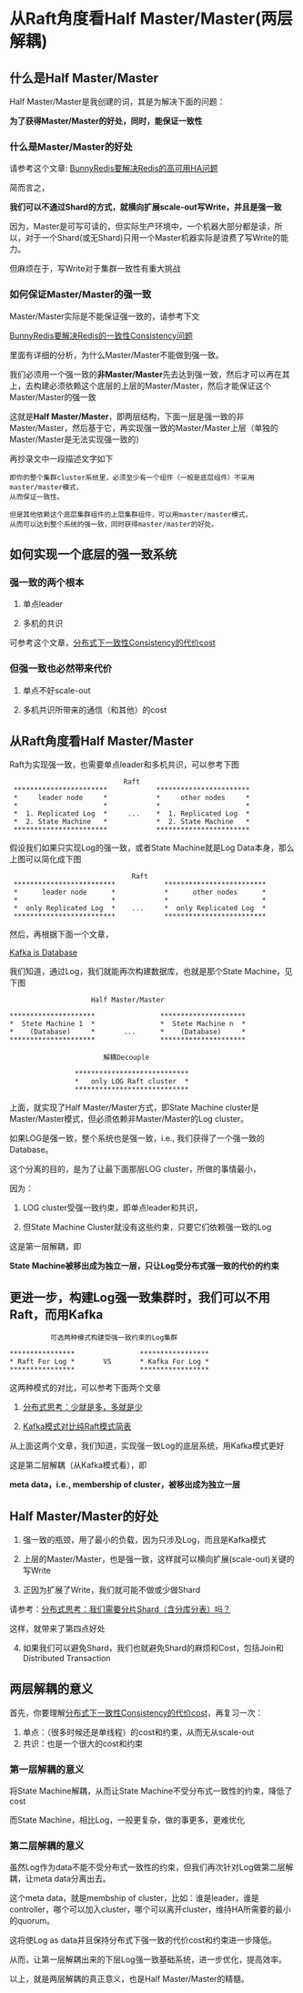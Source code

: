 # 从Raft角度看Half Master/Master(两层解耦)

## 什么是Half Master/Master

Half Master/Master是我创建的词，其是为解决下面的问题：

**为了获得Master/Master的好处，同时，能保证一致性**

### 什么是Master/Master的好处

请参考这个文章: [BunnyRedis要解决Redis的高可用HA问题](https://zhuanlan.zhihu.com/p/392628491)

简而言之，

**我们可以不通过Shard的方式，就横向扩展scale-out写Write，并且是强一致**

因为，Master是可写可读的，但实际生产环境中，一个机器大部分都是读，所以，对于一个Shard(或无Shard)只用一个Master机器实际是浪费了写Write的能力。

但麻烦在于，写Write对于集群一致性有重大挑战

### 如何保证Master/Master的强一致

Master/Master实际是不能保证强一致的，请参考下文

[BunnyRedis要解决Redis的一致性Consistency问题](https://zhuanlan.zhihu.com/p/392637293)

里面有详细的分析，为什么Master/Master不能做到强一致。

我们必须用一个强一致的**非Master/Master**先去达到强一致，然后才可以再在其上，去构建必须依赖这个底层的上层的Master/Master，然后才能保证这个Master/Master的强一致

这就是**Half Master/Master**，即两层结构，下面一层是强一致的非Master/Master，然后基于它，再实现强一致的Master/Master上层（单独的Master/Master是无法实现强一致的）

再抄录文中一段描述文字如下

```
即你的整个集群cluster系统里，必须至少有一个组件（一般是底层组件）不采用master/master模式，
从而保证一致性。

但是其他依赖这个底层集群组件的上层集群组件，可以用master/master模式，
从而可以达到整个系统的强一致，同时获得master/master的好处。
```

## 如何实现一个底层的强一致系统

### 强一致的两个根本

1. 单点leader

2. 多机的共识

可参考这个文章，[分布式下一致性Consistency的代价cost](https://zhuanlan.zhihu.com/p/399639015)

### 但强一致也必然带来代价

1. 单点不好scale-out

2. 多机共识所带来的通信（和其他）的cost

## 从Raft角度看Half Master/Master

Raft为实现强一致，也需要单点leader和多机共识，可以参考下图

```
                            Raft
 ***********************            ***********************
 *     leader node     *            *     other nodes     *
 *                     *            *                     *
 *  1. Replicated Log  *     ...    *  1. Replicated Log  *
 *  2. State Machine   *            *  2. State Machine   *
 ***********************            ***********************
```

假设我们如果只实现Log的强一致，或者State Machine就是Log Data本身，那么上图可以简化成下图

```
                              Raft
 *************************            *************************
 *      leader node      *            *      other nodes      *
 *                       *            *                       *
 *  only Replicated Log  *    ...     *  only Replicated Log  *
 *************************            *************************
```

然后，再根据下面一个文章，

[Kafka is Database](https://zhuanlan.zhihu.com/p/392645152)

我们知道，通过Log，我们就能再次构建数据库，也就是那个State Machine，见下图

```
                    Half Master/Master

*********************                *********************
*  Stete Machine 1  *                *  Stete Machine n  *
*    (Database)     *       ...      *    (Database)     *
*********************                *********************

                       解耦Decouple

                ****************************
                *   only LOG Raft cluster  *
                ****************************
```

上面，就实现了Half Master/Master方式，即State Machine cluster是Master/Master模式，但必须依赖非Master/Master的Log cluster。

如果LOG是强一致，整个系统也是强一致，i.e., 我们获得了一个强一致的Database。

这个分离的目的，是为了让最下面那层LOG cluster，所做的事情最小，

因为：

1. LOG cluster受强一致约束，即单点leader和共识，

2. 但State Machine Cluster就没有这些约束，只要它们依赖强一致的Log

这是第一层解耦，即

**State Machine被移出成为独立一层，只让Log受分布式强一致的代价的约束**

## 更进一步，构建Log强一致集群时，我们可以不用Raft，而用Kafka

```
          可选两种模式构建受强一致约束的Log集群

****************                *****************
* Raft For Log *       VS       * Kafka For Log *
****************                *****************
```

这两种模式的对比，可以参考下面两个文章

1. [分布式思考：少就是多，多就是少](https://zhuanlan.zhihu.com/p/402990609)

2. [Kafka模式对比纯Raft模式简表](https://zhuanlan.zhihu.com/p/405228466)

从上面这两个文章，我们知道，实现强一致Log的底层系统，用Kafka模式更好

这是第二层解耦（从Kafka模式看），即

**meta data，i.e., membership of cluster，被移出成为独立一层**

## Half Master/Master的好处

1. 强一致的瓶颈，用了最小的负载，因为只涉及Log，而且是Kafka模式

2. 上层的Master/Master，也是强一致，这样就可以横向扩展(scale-out)关键的写Write

3. 正因为扩展了Write，我们就可能不做或少做Shard

请参考：[分布式思考：我们需要分片Shard（含分库分表）吗？](https://zhuanlan.zhihu.com/p/403604353)

这样，就带来了第四点好处

4. 如果我们可以避免Shard，我们也就避免Shard的麻烦和Cost，包括Join和Distributed Transaction

## 两层解耦的意义

首先，你要理解[分布式下一致性Consistency的代价cost](https://zhuanlan.zhihu.com/p/399639015)，再复习一次：

1. 单点：（很多时候还是单线程）的cost和约束，从而无从scale-out
2. 共识：也是一个很大的cost和约束

### 第一层解耦的意义

将State Machine解耦，从而让State Machine不受分布式一致性的约束，降低了cost

而State Machine，相比Log，一般更复杂，做的事更多，更难优化

### 第二层解耦的意义

虽然Log作为data不能不受分布式一致性的约束，但我们再次针对Log做第二层解耦，让meta data分离出去。

这个meta data，就是membship of cluster，比如：谁是leader，谁是controller，哪个可以加入cluster，哪个可以离开cluster，维持HA所需要的最小的quorum。

这将使Log as data并且保持分布式下强一致的代价cost和约束进一步降低。

从而，让第一层解耦出来的下层Log强一致基础系统，进一步优化，提高效率。

以上，就是两层解耦的真正意义，也是Half Master/Master的精髓。